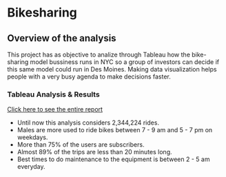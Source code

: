 # Bikesharing 

## Overview of the analysis

This project has as objective to analize through Tableau how the bike-sharing model bussiness runs in NYC so a group of investors can decide if this same model could run in Des Moines. Making data visualization helps people with a very busy agenda to make decisions faster.

### Tableau Analysis & Results 
[Click here to see the entire report](https://public.tableau.com/app/profile/eduardo.huerta/viz/NYCOCT21/FINALSTORY?publish=yes)

* Until now this analysis considers 2,344,224 rides.
* Males are more used to ride bikes between 7 - 9 am and 5 - 7 pm on weekdays. 
* More than 75% of the users are subscribers.
* Almost 89% of the trips are less than 20 minutes long.
* Best times to do maintenance to the equipment is between 2 - 5 am everyday.



